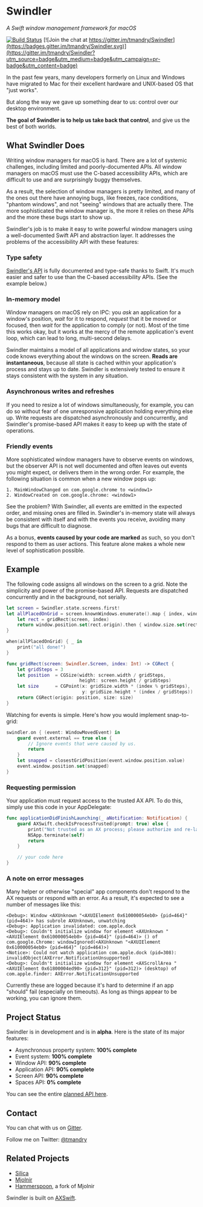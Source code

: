 # Swindler
_A Swift window management framework for macOS_

[![Build Status](https://travis-ci.org/tmandry/Swindler.svg?branch=master)](https://travis-ci.org/tmandry/Swindler)
[![Join the chat at https://gitter.im/tmandry/Swindler](https://badges.gitter.im/tmandry/Swindler.svg)](https://gitter.im/tmandry/Swindler?utm_source=badge&utm_medium=badge&utm_campaign=pr-badge&utm_content=badge)

In the past few years, many developers formerly on Linux and Windows have migrated to Mac for their
excellent hardware and UNIX-based OS that "just works".

But along the way we gave up something dear to us: control over our desktop environment.

**The goal of Swindler is to help us take back that control**, and give us the best of both worlds.

## What Swindler Does

Writing window managers for macOS is hard. There are a lot of systemic challenges, including limited
and poorly-documented APIs. All window managers on macOS must use the C-based accessibility APIs, which
are difficult to use and are surprisingly buggy themselves.

As a result, the selection of window managers is pretty limited, and many of the ones out there have
annoying bugs, like freezes, race conditions, "phantom windows", and not "seeing" windows that are
actually there. The more sophisticated the window manager is, the more it relies on these APIs and
the more these bugs start to show up.

Swindler's job is to make it easy to write powerful window managers using a well-documented Swift
API and abstraction layer. It addresses the problems of the accessibility API with these features:

### Type safety

[Swindler's API](https://github.com/tmandry/Swindler/blob/master/Swindler/API.swift) is
fully documented and type-safe thanks to Swift. It's much easier and safer to use than the C-based
accessibility APIs. (See the example below.)

### In-memory model

Window managers on macOS rely on IPC: you _ask_ an application for a window's position, _wait_ for it
to respond, _request_ that it be moved or focused, then _wait_ for the application to comply (or
not). Most of the time this works okay, but it works at the mercy of the remote application's event
loop, which can lead to long, multi-second delays.

Swindler maintains a model of all applications and window states, so your code knows everything
about the windows on the screen. **Reads are instantaneous**, because all state is cached within your
application's process and stays up to date. Swindler is extensively tested to ensure it stays
consistent with the system in any situation.

### Asynchronous writes and refreshes

If you need to resize a lot of windows simultaneously, for example, you can do so without fear of
one unresponsive application holding everything else up. Write requests are dispatched
asynchronously and concurrently, and Swindler's promise-based API makes it easy to keep up with the
state of operations.

### Friendly events

More sophisticated window managers have to observe events on windows, but the observer API is
not well documented and often leaves out events you might expect, or delivers them in the wrong order.
For example, the following situation is common when a new window pops up:

```
1. MainWindowChanged on com.google.chrome to <window1>
2. WindowCreated on com.google.chrome: <window1>
```

See the problem? With Swindler, all events are emitted in the expected order, and missing ones are
filled in. Swindler's in-memory state will always be consistent with itself and with the events you
receive, avoiding many bugs that are difficult to diagnose.

As a bonus, **events caused by your code are marked** as such, so you don't respond to them as user
actions. This feature alone makes a whole new level of sophistication possible.

## Example

The following code assigns all windows on the screen to a grid. Note the simplicity and power of the
promise-based API. Requests are dispatched concurrently and in the background, not serially.

```swift
let screen = Swindler.state.screens.first!
let allPlacedOnGrid = screen.knownWindows.enumerate().map { index, window in
    let rect = gridRect(screen, index)
    return window.position.set(rect.origin).then { window.size.set(rect.size) }
}

when(allPlacedOnGrid) { _ in
    print("all done!")
}

func gridRect(screen: Swindler.Screen, index: Int) -> CGRect {
    let gridSteps = 3
    let position  = CGSize(width: screen.width / gridSteps,
                           height: screen.height / gridSteps)
    let size      = CGPoint(x: gridSize.width * (index % gridSteps),
                            y: gridSize.height * (index / gridSteps))
    return CGRect(origin: position, size: size)
}
```

Watching for events is simple. Here's how you would implement snap-to-grid:

```swift
swindler.on { (event: WindowMovedEvent) in
    guard event.external == true else {
        // Ignore events that were caused by us.
        return
    }
    let snapped = closestGridPosition(event.window.position.value)
    event.window.position.set(snapped)
}
```

### Requesting permission

Your application must request access to the trusted AX API. To do this, simply use
this code in your AppDelegate:

```swift
func applicationDidFinishLaunching(_ aNotification: Notification) {
    guard AXSwift.checkIsProcessTrusted(prompt: true) else {
        print("Not trusted as an AX process; please authorize and re-launch")
        NSApp.terminate(self)
        return
    }

    // your code here
}
```

### A note on error messages

Many helper or otherwise "special"  app components don't respond to the AX requests
or respond with an error. As a result, it's expected to see a number of messages
like this:

```
<Debug>: Window <AXUnknown "<AXUIElement 0x610000054eb0> {pid=464}" (pid=464)> has subrole AXUnknown, unwatching
<Debug>: Application invalidated: com.apple.dock
<Debug>: Couldn't initialize window for element <AXUnknown "<AXUIElement 0x610000054eb0> {pid=464}" (pid=464)> () of com.google.Chrome: windowIgnored(<AXUnknown "<AXUIElement 0x610000054eb0> {pid=464}" (pid=464)>)
<Notice>: Could not watch application com.apple.dock (pid=308): invalidObject(AXError.NotificationUnsupported)
<Debug>: Couldn't initialize window for element <AXScrollArea "<AXUIElement 0x61800004ed90> {pid=312}" (pid=312)> (desktop) of com.apple.finder: AXError.NotificationUnsupported
```

Currently these are logged because it's hard to determine if an app "should" fail
(especially on timeouts). As long as things appear to be working, you can ignore them.

## Project Status

Swindler is in development and is in **alpha**. Here is the state of its major features:

- Asynchronous property system: **100% complete**
- Event system: **100% complete**
- Window API: **90% complete**
- Application API: **90% complete**
- Screen API: **90% complete**
- Spaces API: **0% complete**

You can see the entire [planned API here](https://github.com/tmandry/Swindler/blob/master/Swindler/API.swift).

## Contact

You can chat with us on [Gitter](https://gitter.im/tmandry/Swindler).

Follow me on Twitter: [@tmandry](https://twitter.com/tmandry)

## Related Projects

- [Silica](https://github.com/ianyh/Silica)
- [Mjolnir](https://github.com/sdegutis/mjolnir)
- [Hammerspoon](https://github.com/Hammerspoon/hammerspoon), a fork of Mjolnir

Swindler is built on [AXSwift](https://github.com/tmandry/AXSwift).
